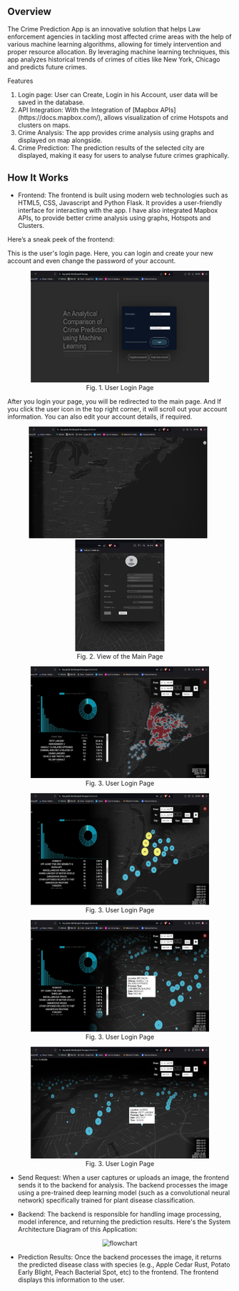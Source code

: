 ## Overview
The Crime Prediction App is an innovative solution that helps Law enforcement agencies in tackling most affected crime areas with the help of various machine learning algorithms, allowing for timely intervention and proper resource allocation. By leveraging machine learning techniques, this app analyzes historical trends of crimes of cities like New York, Chicago and predicts future crimes.

Features
<ol type='1'>
<li>Login page: User can Create, Login in his Account, user data will be saved in the database.</li>
<li>API Integration:  With the Integration of [Mapbox APIs](https://docs.mapbox.com/), allows visualization of crime Hotspots and clusters on maps.</li>
<li>Crime Analysis: The app provides crime analysis using graphs and displayed on map alongside.</li>
<li>Crime Prediction: The prediction results of the selected city are displayed, making it easy for users to analyse future crimes graphically.</li>
</ol>

## How It Works
- Frontend:
The frontend is built using modern web technologies such as HTML5, CSS, Javascript and Python Flask. It provides a user-friendly interface for interacting with the app. I have also integrated Mapbox APIs, to provide better crime analysis using graphs, Hotspots and Clusters.

Here’s a sneak peek of the frontend: 

This is the user's login page. Here, you can login and create your new account and even change the password of your account.
<p align="center">
<img src="Extra/frontend_1.png" alt="Image 1" style="height: 250px; width: 400px"><br>
Fig. 1. User Login Page
</p>


After you login your page, you will be redirected to the main page. And If you click the user icon in the top right corner, it will scroll out your account information. You can also edit your account details, if required.
<p align="center">
<img src="Extra/frontend_2.png" alt="Image 2" style="height: 250px; width: 400px">&nbsp&nbsp
<img src="Extra/frontend_8.png" alt="Image 2" style="height: 250px; width: 200px"><br>
Fig. 2. View of the Main Page
</p>

<p align="center">
<img src="Extra/frontend_3.png" alt="Image 1" style="height: 250px; width: 400px"><br>
Fig. 3. User Login Page
</p>

<p align="center">
<img src="Extra/frontend_4.png" alt="Image 1" style="height: 250px; width: 400px"><br>
Fig. 3. User Login Page
</p>

<p align="center">
<img src="Extra/frontend_5.png" alt="Image 1" style="height: 250px; width: 400px"><br>
Fig. 3. User Login Page
</p>

<p align="center">
<img src="Extra/frontend_6.png" alt="Image 1" style="height: 250px; width: 400px"><br>
Fig. 3. User Login Page
</p>

- Send Request:
When a user captures or uploads an image, the frontend sends it to the backend for analysis.
The backend processes the image using a pre-trained deep learning model (such as a convolutional neural network) specifically trained for plant disease classification.

- Backend:
The backend is responsible for handling image processing, model inference, and returning the prediction results.
Here's the System Architecture Diagram of this Application:
<p align="center">
<img src="Extra/plant_disease.drawio.png" alt="flowchart" style="height: 500px">
</p>

- Prediction Results:
Once the backend processes the image, it returns the predicted disease class with species (e.g., Apple Cedar Rust, Potato Early Blight, Peach Bacterial Spot, etc) to the frontend.
The frontend displays this information to the user.